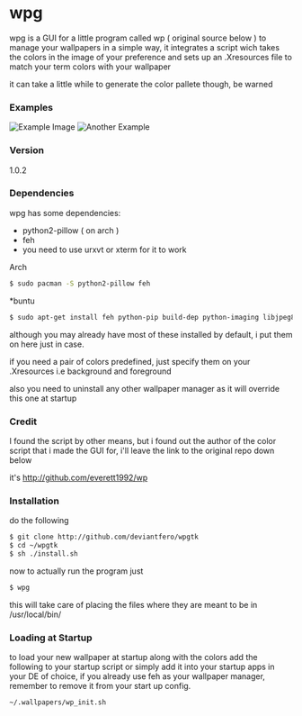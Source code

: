 # wpg

wpg is a GUI for a little program called wp ( original source below ) to manage your wallpapers in a simple way, it integrates a script wich takes the colors in the image of your preference and sets up an .Xresources file to match your term colors with your wallpaper

it can take a little while to generate the color pallete though, be warned

### Examples

![Example Image](http://i.imgur.com/HXIm9v4.png?1)
![Another Example](http://i.imgur.com/1AdvJ8h.png?1)

### Version
1.0.2

### Dependencies

wpg has some dependencies:

* python2-pillow ( on arch )
* feh
* you need to use urxvt or xterm for it to work

Arch
```sh
$ sudo pacman -S python2-pillow feh
```
*buntu
```sh
$ sudo apt-get install feh python-pip build-dep python-imaging libjpeg8 libjpeg62-dev libfreetype6 libfreetype6-dev && pip install Pillow
```
although you may already have most of these installed by default, i put them on here just in case.

if you need a pair of colors predefined, just specify them on your .Xresources
i.e background and foreground

also you need to uninstall any other wallpaper manager as it will override this one at startup

### Credit
I found the script by other means, but i found out the author of the color script that i made
the GUI for, i'll leave the link to the original repo down below 

it's http://github.com/everett1992/wp

### Installation
do the following
```sh
$ git clone http://github.com/deviantfero/wpgtk
$ cd ~/wpgtk
$ sh ./install.sh
```
now to actually run the program just
```sh
$ wpg
```
this will take care of placing the files where they are meant to be in /usr/local/bin/
### Loading at Startup
to load your new wallpaper at startup along with the colors add the following to your startup script or simply add it into your startup apps in your DE of choice, if you already use feh as your wallpaper manager, remember to remove it from your start up config.
```sh
~/.wallpapers/wp_init.sh
```